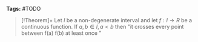 **Tags:** #TODO 

> [!Theorem]+
> Let $I$ be a non-degenerate interval and let $f:I\to R$ be a continuous function. If $a,b\in I,\,a<b$ then "it crosses every point between f(a) f(b) at least once "
